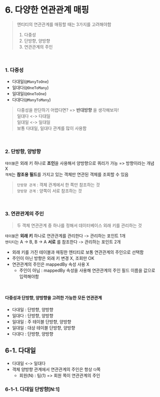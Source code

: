# 6. 다양한 연관관계 매핑
  > 엔티티의 연관관계를 매핑할 때는 3가지를 고려해야함
  > 1. 다중성
  > 2. 단방향, 양방향
  > 3. 연관관계의 주인

<br>

### 1. 다중성
- 다대일(`@ManyToOne`)
- 일대다(`@OneToMany`)
- 일대일(`@OneToOne`)
- 다대다(`@ManyToMany`)

> 다중성을 판단하기 어렵다면? => **반대방향** 을 생각해보자! <br>
> 일대다 <-> 다대일 <br>
> 일대일 <-> 일대일 <br>
보통 다대일, 일대다 관계를 많이 사용함

<br>

### 2. 단방향, 양방향
`테이블`은 외래 키 하나로 **조인**을 사용해서 양방향으로 쿼리가 가능 => 방향이라는 개념 X <br>
`객체`는 **참조용 필드**를 가지고 있는 객체만 연관된 객체를 조회할 수 있음 <br>
> `단방향 관계` : 객체 관계에서 한 쪽만 참조하는 것 <br>
> `양방향 관계` : 양쪽이 서로 참조하는 것

<br>

### 3. 연관관계의 주인
> 두 객체 연관관계 중 하나를 정해서 데이터베이스 외래 키를 관리하는 것 <br>

`테이블`은 **외래 키** 하나로 연관관계를 관리한다 -> 관리하는 포인트 1개 <br>
`엔티티`는 A -> B, B -> A **서로** 를 참조한다 -> 관리하는 포인트 2개 <br>
- 외래 키를 가진 테이블과 매핑한 엔티티로 보통 연관관계의 주인으로 선택함
- 주인이 아닌 방향은 외래 키 변경 X, 조회만 OK
- 연관관계의 주인은 mappedBy 속성 사용 X
  - 주인이 아님 : mappedBy 속성을 사용해 연관관계의 주인 필드 이름을 값으로 입력해야함


<br>

#### 다중성과 단방향, 양방향을 고려한 가능한 모든 연관관계 <br>

- 다대일 : 단방향, 양방향
- 일대다 : 단방향, 양방향
- 일대일 : 주 테이블 단방향, 양방향
- 일대일 : 대상 테이블 단방향, 양방향
- 다대다 : 단방향, 양방향


## 6-1. 다대일
- 다대일 <-> 일대다
- 객체 양방향 관계에서 연관관계의 주인은 항상 `다`쪽
   - 회원(N) : 팀(1) => 회원 쪽이 연관관계의 주인

### 6-1-1. 다대일 단방향[N:1]


